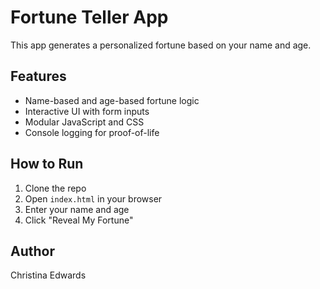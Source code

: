 # Fortune Teller App

This app generates a personalized fortune based on your name and age.

## Features

- Name-based and age-based fortune logic
- Interactive UI with form inputs
- Modular JavaScript and CSS
- Console logging for proof-of-life

## How to Run

1. Clone the repo
2. Open `index.html` in your browser
3. Enter your name and age
4. Click "Reveal My Fortune"

## Author

Christina Edwards
